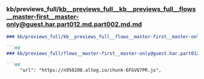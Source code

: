 ### kb/previews_full/kb__previews_full__kb__previews_full__flows__master-first__master-only@guest.har.part012.md.part002.md.md

```md
### kb/previews_full/kb__previews_full__flows__master-first__master-only@guest.har.part012.md.part002.md

```md
### kb/previews_full/flows__master-first__master-only@guest.har.part012.md (part 002)

```md
     "url": "https://n958200.alteg.io/chunk-6FGVQ7PR.js",
       
```

```

```

```
